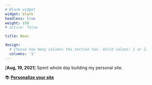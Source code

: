 ```yaml
---
# Blank widget 
widget: blank 
headless: true
weight: 150 
# active: false 

title: News 

design:
  # Choose how many columns the section has. Valid values: 1 or 2.
  columns: '1'
---
```


[**Aug, 19, 2021**] Spent whole day building my personal site. 

📚 [**Personalize your site**](https://wowchemy.com/docs/)

<script type='text/javascript' id='clustrmaps' src='//cdn.clustrmaps.com/map_v2.js?cl=ffffff&w=266&t=n&d=1WncIEGtM4FjuJZOJN0-izWUwE78DY28uuCY9zGe86A'></script>

<script type="text/javascript" id="clstr_globe" src="//clustrmaps.com/globe.js?d=1WncIEGtM4FjuJZOJN0-izWUwE78DY28uuCY9zGe86A"></script>


